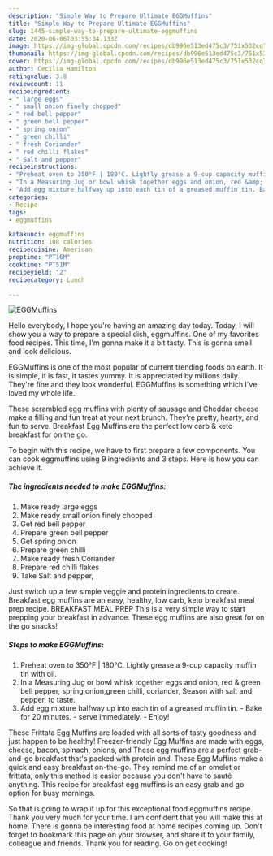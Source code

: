 ```yaml
---
description: "Simple Way to Prepare Ultimate EGGMuffins"
title: "Simple Way to Prepare Ultimate EGGMuffins"
slug: 1445-simple-way-to-prepare-ultimate-eggmuffins
date: 2020-06-06T03:55:34.133Z
image: https://img-global.cpcdn.com/recipes/db996e513ed475c3/751x532cq70/eggmuffins-recipe-main-photo.jpg
thumbnail: https://img-global.cpcdn.com/recipes/db996e513ed475c3/751x532cq70/eggmuffins-recipe-main-photo.jpg
cover: https://img-global.cpcdn.com/recipes/db996e513ed475c3/751x532cq70/eggmuffins-recipe-main-photo.jpg
author: Cecilia Hamilton
ratingvalue: 3.8
reviewcount: 11
recipeingredient:
- " large eggs"
- " small onion finely chopped"
- " red bell pepper"
- " green bell pepper"
- " spring onion"
- " green chilli"
- " fresh Coriander"
- " red chilli flakes"
- " Salt and pepper"
recipeinstructions:
- "Preheat oven to 350°F | 180°C. Lightly grease a 9-cup capacity muffin tin with oil."
- "In a Measuring Jug or bowl whisk together eggs and onion, red &amp; green bell pepper, spring onion,green chilli, coriander, Season with salt and pepper, to taste."
- "Add egg mixture halfway up into each tin of a greased muffin tin. Bake for 20 minutes. serve immediately. Enjoy!"
categories:
- Recipe
tags:
- eggmuffins

katakunci: eggmuffins 
nutrition: 108 calories
recipecuisine: American
preptime: "PT16M"
cooktime: "PT51M"
recipeyield: "2"
recipecategory: Lunch

---
```



![EGGMuffins](https://img-global.cpcdn.com/recipes/db996e513ed475c3/751x532cq70/eggmuffins-recipe-main-photo.jpg)

Hello everybody, I hope you're having an amazing day today. Today, I will show you a way to prepare a special dish, eggmuffins. One of my favorites food recipes. This time, I'm gonna make it a bit tasty. This is gonna smell and look delicious.

EGGMuffins is one of the most popular of current trending foods on earth. It is simple, it is fast, it tastes yummy. It is appreciated by millions daily. They're fine and they look wonderful. EGGMuffins is something which I've loved my whole life.

These scrambled egg muffins with plenty of sausage and Cheddar cheese make a filling and fun treat at your next brunch. They&#39;re pretty, hearty, and fun to serve. Breakfast Egg Muffins are the perfect low carb &amp; keto breakfast for on the go.


To begin with this recipe, we have to first prepare a few components. You can cook eggmuffins using 9 ingredients and 3 steps. Here is how you can achieve it.

<!--inarticleads1-->

##### The ingredients needed to make EGGMuffins:

1. Make ready  large eggs
1. Make ready  small onion finely chopped
1. Get  red bell pepper
1. Prepare  green bell pepper
1. Get  spring onion
1. Prepare  green chilli
1. Make ready  fresh Coriander
1. Prepare  red chilli flakes
1. Take  Salt and pepper,


Just switch up a few simple veggie and protein ingredients to create. Breakfast egg muffins are an easy, healthy, low carb, keto breakfast meal prep recipe. BREAKFAST MEAL PREP This is a very simple way to start prepping your breakfast in advance. These egg muffins are also great for on the go snacks! 

<!--inarticleads2-->

##### Steps to make EGGMuffins:

1. Preheat oven to 350°F | 180°C. Lightly grease a 9-cup capacity muffin tin with oil.
1. In a Measuring Jug or bowl whisk together eggs and onion, red &amp; green bell pepper, spring onion,green chilli, coriander, Season with salt and pepper, to taste.
1. Add egg mixture halfway up into each tin of a greased muffin tin. - Bake for 20 minutes. - serve immediately. - Enjoy!


These Frittata Egg Muffins are loaded with all sorts of tasty goodness and just happen to be healthy! Freezer-friendly Egg Muffins are made with eggs, cheese, bacon, spinach, onions, and These egg muffins are a perfect grab-and-go breakfast that&#39;s packed with protein and. These Egg Muffins make a quick and easy breakfast on-the-go. They remind me of an omelet or frittata, only this method is easier because you don&#39;t have to sauté anything. This recipe for breakfast egg muffins is an easy grab and go option for busy mornings. 

So that is going to wrap it up for this exceptional food eggmuffins recipe. Thank you very much for your time. I am confident that you will make this at home. There is gonna be interesting food at home recipes coming up. Don't forget to bookmark this page on your browser, and share it to your family, colleague and friends. Thank you for reading. Go on get cooking!
